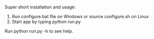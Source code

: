 Super short installation and usage:

1. Run configure.bat file on Windows or source configure.sh on Linux
2. Start app by typing python run.py 

Run python run.py -h to see help.